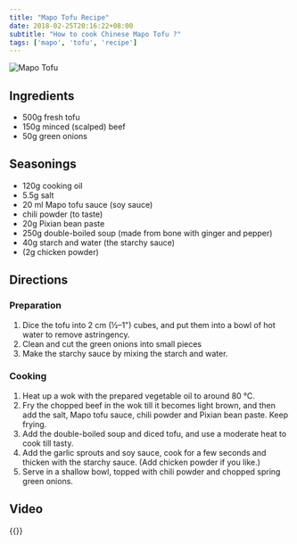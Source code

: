 ```yaml
---
title: "Mapo Tofu Recipe"
date: 2018-02-25T20:16:22+08:00
subtitle: "How to cook Chinese Mapo Tofu ?"
tags: ['mapo', 'tofu', 'recipe']
---
```


![Mapo Tofu](https://res.cloudinary.com/chinesedishes/image/upload/v1519561479/mapo.jpg)

## Ingredients

- 500g fresh tofu
- 150g minced (scalped) beef
- 50g green onions

## Seasonings

- 120g cooking oil
- 5.5g salt
- 20 ml Mapo tofu sauce (soy sauce)
- chili powder (to taste)
- 20g Pixian bean paste
- 250g double-boiled soup (made from bone with ginger and pepper)
- 40g starch and water (the starchy sauce)
- (2g chicken powder)

## Directions

### Preparation

1. Dice the tofu into 2 cm (½–1") cubes, and put them into a bowl of hot water to remove astringency.
2. Clean and cut the green onions into small pieces
3. Make the starchy sauce by mixing the starch and water. 

### Cooking

1. Heat up a wok with the prepared vegetable oil to around 80 °C. 
2. Fry the chopped beef in the wok till it becomes light brown, and then add the salt, Mapo tofu sauce, chili powder and Pixian bean paste. Keep frying.
3. Add the double-boiled soup and diced tofu, and use a moderate heat to cook till tasty. 
4. Add the garlic sprouts and soy sauce, cook for a few seconds and thicken with the starchy sauce. (Add chicken powder if you like.)
5. Serve in a shallow bowl, topped with chili powder and chopped spring green onions.

## Video

{{<youtube ZfsZwwrTFD4>}}